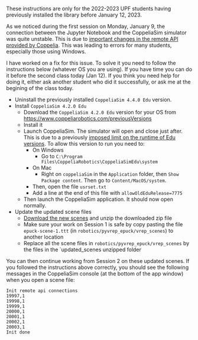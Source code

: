 These instructions are only for the 2022-2023 UPF students having previously installed the library before January 12, 2023.

As we noticed during the first session on Monday, January 9, the connection between the Jupyter Notebook and the CoppeliaSim simulator was quite unstable. This is due to [important changes in the remote API provided by Coppelia](https://www.coppeliarobotics.com/helpFiles/index.html). This was leading to errors for many students, especially those using Windows.

I have worked on a fix for this issue. To solve it you need to follow the instructions below (whatever OS you are using). If you have time you can do it before the second class today (Jan 12). If you think you need help for doing it, either ask another student who did it successfully, or ask me at the begining of the class today.

- Uninstall  the previously installed `CoppeliaSim 4.4.0 Edu` version.
- Install `CoppeliaSim 4.2.0 Edu`
    - Download the `CoppeliaSim 4.2.0 Edu` version for your OS from https://www.coppeliarobotics.com/previousVersions
    - Install it
    - Launch CoppeliaSim. The simulator will open and close just after. This is due to a previously [imposed limit on the runtime of Edu versions](https://forum.coppeliarobotics.com/viewtopic.php?f=9&t=9334). To allow this version to run you need to:
        - On Windows
            - Go to `C:\Program Files\CoppeliaRobotics\CoppeliaSimEdu\system`
        - On Mac
            - Right on `coppeliaSim` in the `Application` folder, then `Show Package content`. Then go to `Content/MacOS/system`.
        - Then, open the file `usrset.txt`
        - Add a line at the end of this file with `allowOldEduRelease=7775`
    - Then launch the CoppeliaSim application. It should now open normally.
- Update the updated scene files
    - [Download the new scenes](https://drive.google.com/file/d/1sONUjYGHPVegi0j04fxvM8XONio2v-kN/view?usp=sharing) and unzip the downloaded zip file
    - Make sure your work on Session 1 is safe by copy pasting the file `epuck-scene-1.ttt` (in `robotics/pyvrep_epuck/vrep_scenes`) to another location
    - Replace all the scene files in `robotics/pyvrep_epuck/vrep_scenes` by the files in the `updated_scenes unzipped folder

You can then continue working from Session 2 on these updated scenes. If you followed the instructions above correctly, you should see the following messages in the CoppeliaSim console (at the bottom of the app window) when you open a scene file:

```
Init remote api connections
19997,1
19998,1
19999,1
20000,1
20001,1
20002,1
20003,1
Init done
```